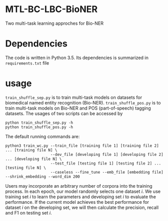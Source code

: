 # MTL-BC-LBC-BioNER
Two multi-task learning approches for Bio-NER
# Dependencies
The code is written in Python 3.5. Its dependencies is summarized in ```requirements.txt``` file
# usage
```train_shuffle_sep.py``` is to train multi-task models on datasets for biomedical named entity recognition (Bio-NER).
```train_shuffle_pos.py``` is to train multi-task models on Bio-NER and POS (part-of-speech) tagging datasets.
The usages of two scripts can be accessed by
```
python train_shuffle_sep.py -h
python train_shuffle_pos.py -h
```

The default running commands are:
```
python3 train_wc.py --train_file [training file 1] [training file 2] ... [training file N] \
                    --dev_file [developing file 1] [developing file 2] ... [developing file N] \
                    --test_file [testing file 1] [testing file 2] ... [testing file N] \
                    --caseless --fine_tune --emb_file [embedding file] --shrink_embedding --word_dim 200
```

Users may incorporate an arbitrary number of corpora into the training process. In each epoch, our model randomly selects one dataset _i_. We use training set _i_ to learn the parameters and developing set _i_ to evaluate the performance. If the current model achieves the best performance for dataset _i_ on the developing set, we will then calculate the precision, recall and F1 on testing set _i_.

